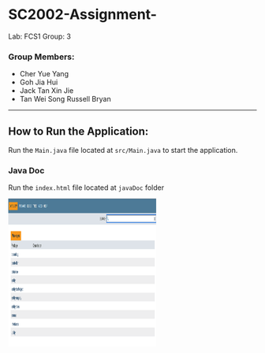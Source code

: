 # SC2002-Assignment-
Lab: FCS1
Group: 3 

### Group Members:
- Cher Yue Yang
- Goh Jia Hui
- Jack Tan Xin Jie
- Tan Wei Song Russell Bryan

---

## How to Run the Application:
Run the `Main.java` file located at `src/Main.java` to start the application.

### Java Doc 
Run the `index.html` file located at `javaDoc` folder 

<img src = "images/javadocPage.png" height="300" width="300" alt="Java Documentation"> 
